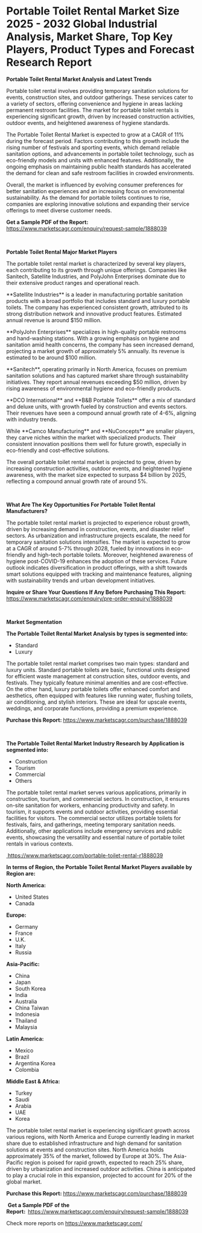 <p><h1>Portable Toilet Rental Market Size 2025 - 2032 Global Industrial Analysis, Market Share, Top Key Players, Product Types and Forecast Research Report</h1></p><p><strong>Portable Toilet Rental Market Analysis and Latest Trends</strong></p>
<p><p>Portable toilet rental involves providing temporary sanitation solutions for events, construction sites, and outdoor gatherings. These services cater to a variety of sectors, offering convenience and hygiene in areas lacking permanent restroom facilities. The market for portable toilet rentals is experiencing significant growth, driven by increased construction activities, outdoor events, and heightened awareness of hygiene standards.</p><p>The Portable Toilet Rental Market is expected to grow at a CAGR of 11% during the forecast period. Factors contributing to this growth include the rising number of festivals and sporting events, which demand reliable sanitation options, and advancements in portable toilet technology, such as eco-friendly models and units with enhanced features. Additionally, the ongoing emphasis on maintaining public health standards has accelerated the demand for clean and safe restroom facilities in crowded environments.</p><p>Overall, the market is influenced by evolving consumer preferences for better sanitation experiences and an increasing focus on environmental sustainability. As the demand for portable toilets continues to rise, companies are exploring innovative solutions and expanding their service offerings to meet diverse customer needs.</p></p>
<p><strong>Get a Sample PDF of the Report:&nbsp;</strong> <a href="https://www.marketscagr.com/enquiry/request-sample/1888039?utm_campaign=2637&utm_medium=2&utm_source=Github&utm_content=ia&utm_term=04042025&utm_id=portable-toilet-rental">https://www.marketscagr.com/enquiry/request-sample/1888039</a></p>
<p>&nbsp;</p>
<p><strong>Portable Toilet Rental Major Market Players</strong></p>
<p><p>The portable toilet rental market is characterized by several key players, each contributing to its growth through unique offerings. Companies like Sanitech, Satellite Industries, and PolyJohn Enterprises dominate due to their extensive product ranges and operational reach.</p><p>**Satellite Industries** is a leader in manufacturing portable sanitation products with a broad portfolio that includes standard and luxury portable toilets. The company has experienced consistent growth, attributed to its strong distribution network and innovative product features. Estimated annual revenue is around $150 million.</p><p>**PolyJohn Enterprises** specializes in high-quality portable restrooms and hand-washing stations. With a growing emphasis on hygiene and sanitation amid health concerns, the company has seen increased demand, projecting a market growth of approximately 5% annually. Its revenue is estimated to be around $100 million.</p><p>**Sanitech**, operating primarily in North America, focuses on premium sanitation solutions and has captured market share through sustainability initiatives. They report annual revenues exceeding $50 million, driven by rising awareness of environmental hygiene and eco-friendly products.</p><p>**DCO International** and **B&B Portable Toilets** offer a mix of standard and deluxe units, with growth fueled by construction and events sectors. Their revenues have seen a compound annual growth rate of 4-6%, aligning with industry trends.</p><p>While **Camco Manufacturing** and **NuConcepts** are smaller players, they carve niches within the market with specialized products. Their consistent innovation positions them well for future growth, especially in eco-friendly and cost-effective solutions.</p><p>The overall portable toilet rental market is projected to grow, driven by increasing construction activities, outdoor events, and heightened hygiene awareness, with the market size expected to surpass $4 billion by 2025, reflecting a compound annual growth rate of around 5%.</p></p>
<p>&nbsp;</p>
<p><strong>What Are The Key Opportunities For Portable Toilet Rental Manufacturers?</strong></p>
<p><p>The portable toilet rental market is projected to experience robust growth, driven by increasing demand in construction, events, and disaster relief sectors. As urbanization and infrastructure projects escalate, the need for temporary sanitation solutions intensifies. The market is expected to grow at a CAGR of around 5-7% through 2028, fueled by innovations in eco-friendly and high-tech portable toilets. Moreover, heightened awareness of hygiene post-COVID-19 enhances the adoption of these services. Future outlook indicates diversification in product offerings, with a shift towards smart solutions equipped with tracking and maintenance features, aligning with sustainability trends and urban development initiatives.</p></p>
<p><strong>Inquire or Share Your Questions If Any Before Purchasing This Report:</strong> <a href="https://www.marketscagr.com/enquiry/pre-order-enquiry/1888039?utm_campaign=2637&utm_medium=2&utm_source=Github&utm_content=ia&utm_term=04042025&utm_id=portable-toilet-rental">https://www.marketscagr.com/enquiry/pre-order-enquiry/1888039</a></p>
<p>&nbsp;</p>
<p><strong>Market Segmentation</strong></p>
<p><strong>The Portable Toilet Rental Market Analysis by types is segmented into:</strong></p>
<p><ul><li>Standard</li><li>Luxury</li></ul></p>
<p><p>The portable toilet rental market comprises two main types: standard and luxury units. Standard portable toilets are basic, functional units designed for efficient waste management at construction sites, outdoor events, and festivals. They typically feature minimal amenities and are cost-effective. On the other hand, luxury portable toilets offer enhanced comfort and aesthetics, often equipped with features like running water, flushing toilets, air conditioning, and stylish interiors. These are ideal for upscale events, weddings, and corporate functions, providing a premium experience.</p></p>
<p><strong>Purchase this Report:&nbsp;</strong><a href="https://www.marketscagr.com/purchase/1888039?utm_campaign=2637&utm_medium=2&utm_source=Github&utm_content=ia&utm_term=04042025&utm_id=portable-toilet-rental">https://www.marketscagr.com/purchase/1888039</a></p>
<p>&nbsp;</p>
<p><strong>The Portable Toilet Rental Market Industry Research by Application is segmented into:</strong></p>
<p><ul><li>Construction</li><li>Tourism</li><li>Commercial</li><li>Others</li></ul></p>
<p><p>The portable toilet rental market serves various applications, primarily in construction, tourism, and commercial sectors. In construction, it ensures on-site sanitation for workers, enhancing productivity and safety. In tourism, it supports events and outdoor activities, providing essential facilities for visitors. The commercial sector utilizes portable toilets for festivals, fairs, and gatherings, meeting temporary sanitation needs. Additionally, other applications include emergency services and public events, showcasing the versatility and essential nature of portable toilet rentals in various contexts.</p></p>
<p><a href="https://www.marketscagr.com/portable-toilet-rental-r1888039?utm_campaign=2637&utm_medium=2&utm_source=Github&utm_content=ia&utm_term=04042025&utm_id=portable-toilet-rental">&nbsp;https://www.marketscagr.com/portable-toilet-rental-r1888039</a></p>
<p><strong>In terms of Region, the Portable Toilet Rental Market Players available by Region are:</strong></p>
<p>
    <p> <strong> North America: </strong>
        <ul>
            <li>United States</li>
            <li>Canada</li>
        </ul>
        </p> 
    <p> <strong> Europe: </strong>
        <ul>
            <li>Germany</li>
            <li>France</li>
            <li>U.K.</li>
            <li>Italy</li>
            <li>Russia</li>
        </ul>
        </p> 
    <p> <strong> Asia-Pacific: </strong>
        <ul>
            <li>China</li>
            <li>Japan</li>
            <li>South Korea</li>
            <li>India</li>
            <li>Australia</li>
            <li>China Taiwan</li>
            <li>Indonesia</li>
            <li>Thailand</li>
            <li>Malaysia</li>
        </ul>
        </p> 
    <p> <strong> Latin America: </strong>
        <ul>
            <li>Mexico</li>
            <li>Brazil</li>
            <li>Argentina Korea</li>
            <li>Colombia</li>
        </ul>
        </p> 
    <p> <strong> Middle East & Africa: </strong>
        <ul>
            <li>Turkey</li>
            <li>Saudi</li>
            <li>Arabia</li>
            <li>UAE</li>
            <li>Korea</li>
        </ul>
    </p>
    </p>
<p><p>The portable toilet rental market is experiencing significant growth across various regions, with North America and Europe currently leading in market share due to established infrastructure and high demand for sanitation solutions at events and construction sites. North America holds approximately 35% of the market, followed by Europe at 30%. The Asia-Pacific region is poised for rapid growth, expected to reach 25% share, driven by urbanization and increased outdoor activities. China is anticipated to play a crucial role in this expansion, projected to account for 20% of the global market.</p></p>
<p><strong>Purchase this Report: </strong><a href="https://www.marketscagr.com/purchase/1888039?utm_campaign=2637&utm_medium=2&utm_source=Github&utm_content=ia&utm_term=04042025&utm_id=portable-toilet-rental">https://www.marketscagr.com/purchase/1888039</a></p>
<p>&nbsp;<strong>Get a Sample PDF of the Report:&nbsp;&nbsp;</strong><a href="https://www.marketscagr.com/enquiry/request-sample/1888039?utm_campaign=2637&utm_medium=2&utm_source=Github&utm_content=ia&utm_term=04042025&utm_id=portable-toilet-rental">https://www.marketscagr.com/enquiry/request-sample/1888039</a></p>
<p><strong></strong></p>
<p>Check more reports on <a href="https://www.marketscagr.com/?utm_campaign=2637&utm_medium=2&utm_source=Github&utm_content=ia&utm_term=04042025&utm_id=portable-toilet-rental">https://www.marketscagr.com/</a></p>